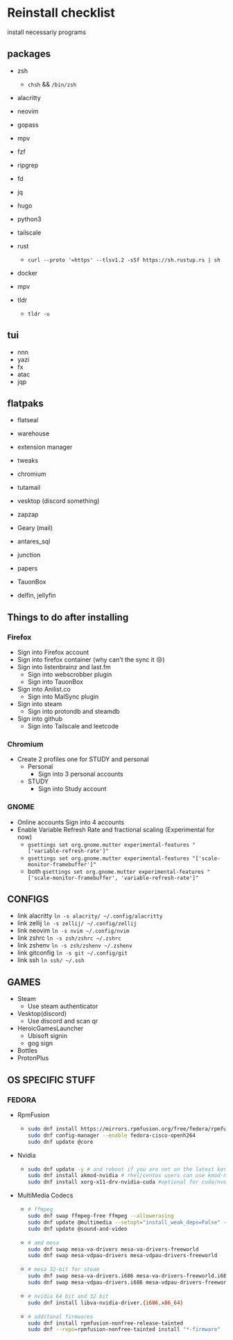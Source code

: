 # Reinstall checklist

install necessariy programs

## packages

- zsh
  - `chsh` && `/bin/zsh`
- alacritty
- neovim
- gopass
- mpv

- fzf
- ripgrep
- fd
- jq
- hugo
- python3
- tailscale
- rust
    - `curl --proto '=https' --tlsv1.2 -sSf https://sh.rustup.rs | sh`
- docker
- mpv
- tldr
  - `tldr -u`

## tui

- nnn
- yazi
- fx
- atac
- jqp

## flatpaks

- flatseal
- warehouse
- extension manager
- tweaks
- chromium
- tutamail
- vesktop (discord something)
- zapzap
- Geary (mail)
- antares_sql

- junction
- papers
- TauonBox
- delfin, jellyfin

## Things to do after installing

### Firefox

- Sign into Firefox account
- Sign into firefox container (why can't the sync it :cry:)
- Sign into listenbrainz and last.fm
  - Sign into webscrobber plugin
  - Sign into TauonBox
- Sign into Anilist.co
  - Sign into MalSync plugin
- Sign into steam
  - Sign into protondb and steamdb
- Sign into github
  - Sign into Tailscale and leetcode

### Chromium

- Create 2 profiles one for STUDY and personal
  - Personal
    - Sign into 3 personal accounts
  - STUDY
    - Sign into Study account

### GNOME

- Online accounts Sign into 4 accounts
- Enable Variable Refresh Rate and fractional scaling (Experimental for now)
  - `gsettings set org.gnome.mutter experimental-features "['variable-refresh-rate']"`
  - `gsettings set org.gnome.mutter experimental-features "['scale-monitor-framebuffer']"`
  - both `gsettings set org.gnome.mutter experimental-features "['scale-monitor-framebuffer', 'variable-refresh-rate']"`

## CONFIGS

- link alacritty `ln -s alacrity/ ~/.config/alacritty`
- link zellij `ln -s zellij/ ~/.config/zellij`
- link neovim `ln -s nvim ~/.config/nvim`
- link zshrc `ln -s zsh/zshrc ~/.zshrc`
- link zshenv `ln -s zsh/zshenv ~/.zshenv`
- link gitconfig `ln -s git ~/.config/git`
- link ssh `ln ssh/ ~/.ssh`

## GAMES

- Steam
  - Use steam authenticator
- Vesktop(discord)
  - Use discord and scan qr
- HeroicGamesLauncher
  - Ubisoft signin
  - gog sign
- Bottles
- ProtonPlus

## OS SPECIFIC STUFF

### FEDORA

- RpmFusion

  - ```bash
    sudo dnf install https://mirrors.rpmfusion.org/free/fedora/rpmfusion-free-release-$(rpm -E %fedora).noarch.rpm https://mirrors.rpmfusion.org/nonfree/fedora/rpmfusion-nonfree-release-$(rpm -E %fedora).noarch.rpm
    sudo dnf config-manager --enable fedora-cisco-openh264
    sudo dnf update @core
    ```

- Nvidia

  - ```bash
    sudo dnf update -y # and reboot if you are not on the latest kernel
    sudo dnf install akmod-nvidia # rhel/centos users can use kmod-nvidia instead
    sudo dnf install xorg-x11-drv-nvidia-cuda #optional for cuda/nvdec/nvenc support
    ```

- MultiMedia Codecs

  - ```bash
    # ffmpeg
    sudo dnf swap ffmpeg-free ffmpeg --allowerasing
    sudo dnf update @multimedia --setopt="install_weak_deps=False" --exclude=PackageKit-gstreamer-plugin
    sudo dnf update @sound-and-video
    ```

  - ```bash
    # amd mesa
    sudo dnf swap mesa-va-drivers mesa-va-drivers-freeworld
    sudo dnf swap mesa-vdpau-drivers mesa-vdpau-drivers-freeworld
    ```

  - ```bash
    # mesa 32-bit for steam
    sudo dnf swap mesa-va-drivers.i686 mesa-va-drivers-freeworld.i686
    sudo dnf swap mesa-vdpau-drivers.i686 mesa-vdpau-drivers-freeworld.i686
    ```

  - ```bash
    # nvidia 64 bit and 32 bit
    sudo dnf install libva-nvidia-driver.{i686,x86_64}
    ```

  - ```bash
    # additonal firmwares
    sudo dnf install rpmfusion-nonfree-release-tainted
    sudo dnf --repo=rpmfusion-nonfree-tainted install "*-firmware"
    ```
